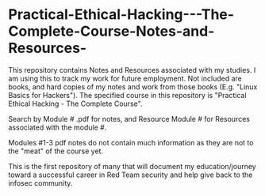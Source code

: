 # Practical-Ethical-Hacking---The-Complete-Course-Notes-and-Resources-


This repository contains Notes and Resources associated with my studies. I am using this to track my work for future employment. Not included are books, and hard copies of my notes and work from those books (E.g. "Linux Basics for Hackers"). The specified course in this repository is
"Practical Ethical Hacking - The Complete Course".

Search by Module # .pdf for notes, and Resource Module # for Resources
associated with the module #. 

Modules #1-3 pdf notes do not contain much information as they are not to the "meat" of the course
yet.

This is the first repository of many that will document my education/journey
toward a successful career in Red Team security and help give back to the infosec community.
